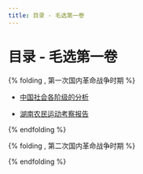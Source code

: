 ```yaml
---
title: 目录 - 毛选第一卷
---
```


# 目录 - 毛选第一卷


{% folding , 第一次国内革命战争时期 %}

+ [中国社会各阶级的分析](中国社会各阶级的分析.html)

+ [湖南农民运动考察报告](湖南农民运动考察报告.html)

{% endfolding %}

{% folding , 第二次国内革命战争时期 %}

{% endfolding %}

